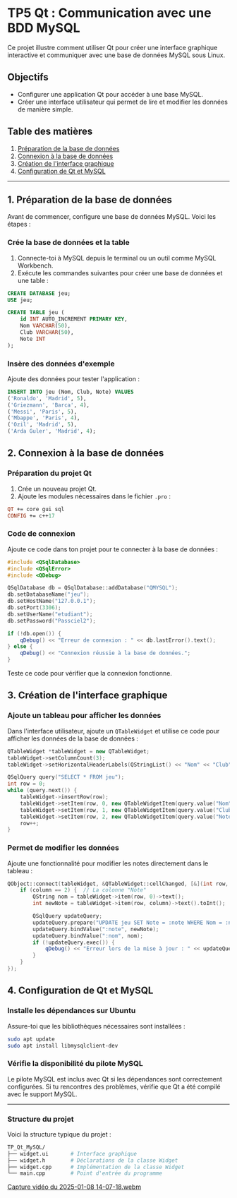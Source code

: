 # TP5 Qt : Communication avec une BDD MySQL

Ce projet illustre comment utiliser Qt pour créer une interface graphique interactive et communiquer avec une base de données MySQL sous Linux.

## Objectifs

- Configurer une application Qt pour accéder à une base MySQL.
- Créer une interface utilisateur qui permet de lire et modifier les données de manière simple.

## Table des matières

1. [Préparation de la base de données](#1-préparation-de-la-base-de-données)
2. [Connexion à la base de données](#2-connexion-à-la-base-de-données)
3. [Création de l'interface graphique](#3-création-de-linterface-graphique)
4. [Configuration de Qt et MySQL](#4-configuration-de-qt-et-mysql)

---

## 1. Préparation de la base de données

Avant de commencer, configure une base de données MySQL. Voici les étapes :

### Crée la base de données et la table

1. Connecte-toi à MySQL depuis le terminal ou un outil comme MySQL Workbench.
2. Exécute les commandes suivantes pour créer une base de données et une table :

```sql
CREATE DATABASE jeu;
USE jeu;

CREATE TABLE jeu (
    id INT AUTO_INCREMENT PRIMARY KEY,
    Nom VARCHAR(50),
    Club VARCHAR(50),
    Note INT
);
```
### Insère des données d'exemple

Ajoute des données pour tester l'application :

```sql
INSERT INTO jeu (Nom, Club, Note) VALUES
('Ronaldo', 'Madrid', 5),
('Griezmann', 'Barca', 4),
('Messi', 'Paris', 5),
('Mbappe', 'Paris', 4),
('Ozil', 'Madrid', 5),
('Arda Guler', 'Madrid', 4);
```
## 2. Connexion à la base de données

### Préparation du projet Qt

1. Crée un nouveau projet Qt.
2. Ajoute les modules nécessaires dans le fichier `.pro` :

```pro
QT += core gui sql
CONFIG += c++17
```
### Code de connexion

Ajoute ce code dans ton projet pour te connecter à la base de données :

```cpp
#include <QSqlDatabase>
#include <QSqlError>
#include <QDebug>

QSqlDatabase db = QSqlDatabase::addDatabase("QMYSQL");
db.setDatabaseName("jeu");
db.setHostName("127.0.0.1");
db.setPort(3306);
db.setUserName("etudiant");
db.setPassword("Passciel2");

if (!db.open()) {
    qDebug() << "Erreur de connexion : " << db.lastError().text();
} else {
    qDebug() << "Connexion réussie à la base de données.";
}
```
Teste ce code pour vérifier que la connexion fonctionne.

## 3. Création de l'interface graphique

### Ajoute un tableau pour afficher les données

Dans l'interface utilisateur, ajoute un `QTableWidget` et utilise ce code pour afficher les données de la base de données :

```cpp
QTableWidget *tableWidget = new QTableWidget;
tableWidget->setColumnCount(3);
tableWidget->setHorizontalHeaderLabels(QStringList() << "Nom" << "Club" << "Note");

QSqlQuery query("SELECT * FROM jeu");
int row = 0;
while (query.next()) {
    tableWidget->insertRow(row);
    tableWidget->setItem(row, 0, new QTableWidgetItem(query.value("Nom").toString()));
    tableWidget->setItem(row, 1, new QTableWidgetItem(query.value("Club").toString()));
    tableWidget->setItem(row, 2, new QTableWidgetItem(query.value("Note").toString()));
    row++;
}
```
### Permet de modifier les données

Ajoute une fonctionnalité pour modifier les notes directement dans le tableau :

```cpp
QObject::connect(tableWidget, &QTableWidget::cellChanged, [&](int row, int column) {
    if (column == 2) {  // La colonne "Note"
        QString nom = tableWidget->item(row, 0)->text();
        int newNote = tableWidget->item(row, column)->text().toInt();

        QSqlQuery updateQuery;
        updateQuery.prepare("UPDATE jeu SET Note = :note WHERE Nom = :nom");
        updateQuery.bindValue(":note", newNote);
        updateQuery.bindValue(":nom", nom);
        if (!updateQuery.exec()) {
            qDebug() << "Erreur lors de la mise à jour : " << updateQuery.lastError().text();
        }
    }
});
```
## 4. Configuration de Qt et MySQL

### Installe les dépendances sur Ubuntu

Assure-toi que les bibliothèques nécessaires sont installées :

```bash
sudo apt update
sudo apt install libmysqlclient-dev
```
### Vérifie la disponibilité du pilote MySQL

Le pilote MySQL est inclus avec Qt si les dépendances sont correctement configurées. Si tu rencontres des problèmes, vérifie que Qt a été compilé avec le support MySQL.

---

### Structure du projet

Voici la structure typique du projet :

```bash
TP_Qt_MySQL/
├── widget.ui       # Interface graphique
├── widget.h        # Déclarations de la classe Widget
├── widget.cpp      # Implémentation de la classe Widget
└── main.cpp        # Point d'entrée du programme
```

[Capture vidéo du 2025-01-08 14-07-18.webm](https://github.com/user-attachments/assets/93b4fdd0-b9e6-4523-b41d-53e31b9406a8)

